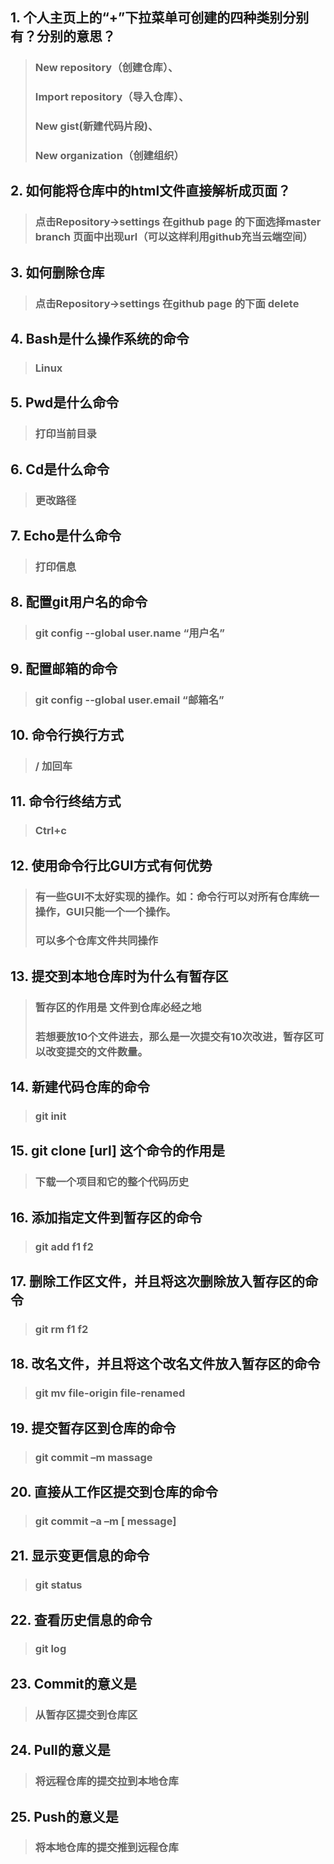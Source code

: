 ## 1. 个人主页上的“+”下拉菜单可创建的四种类别分别有？分别的意思？

> ### New repository（创建仓库）、
> ### Import repository（导入仓库）、
> ### New gist(新建代码片段)、
> ### New organization（创建组织）

## 2.	如何能将仓库中的html文件直接解析成页面？

> ### 点击Repository->settings  在github page 的下面选择master branch 页面中出现url（可以这样利用github充当云端空间）

## 3.	如何删除仓库
> ### 点击Repository->settings  在github page 的下面  delete

## 4.	Bash是什么操作系统的命令
> ### Linux

## 5.	Pwd是什么命令
> ### 打印当前目录

## 6.	Cd是什么命令
> ### 更改路径

## 7.	Echo是什么命令
> ### 打印信息

## 8.	配置git用户名的命令
> ### git config  --global user.name “用户名”

## 9.	配置邮箱的命令
> ### git config  --global user.email “邮箱名”

## 10.	命令行换行方式
> ### / 加回车

## 11.	命令行终结方式
> ### Ctrl+c

## 12.	使用命令行比GUI方式有何优势
> ###   有一些GUI不太好实现的操作。如：命令行可以对所有仓库统一操作，GUI只能一个一个操作。 
> ###   可以多个仓库文件共同操作 

## 13.	提交到本地仓库时为什么有暂存区
> ### 暂存区的作用是 文件到仓库必经之地
> ### 若想要放10个文件进去，那么是一次提交有10次改进，暂存区可以改变提交的文件数量。

## 14.	新建代码仓库的命令
> ### git init

## 15.	git clone [url] 这个命令的作用是
> ### 下载一个项目和它的整个代码历史

## 16.	添加指定文件到暂存区的命令
> ### git add f1 f2

## 17.	删除工作区文件，并且将这次删除放入暂存区的命令
> ### git rm f1 f2

## 18.	改名文件，并且将这个改名文件放入暂存区的命令
> ### git mv  file-origin file-renamed

## 19.	提交暂存区到仓库的命令
> ### git commit –m massage

## 20.	直接从工作区提交到仓库的命令
> ### git commit –a –m [ message]

## 21.	显示变更信息的命令
> ### git status

## 22.	查看历史信息的命令
> ### git log

## 23.	Commit的意义是
> ### 从暂存区提交到仓库区

## 24.	Pull的意义是
> ### 将远程仓库的提交拉到本地仓库

## 25.	Push的意义是
> ### 将本地仓库的提交推到远程仓库
